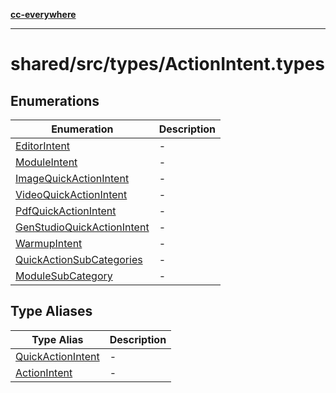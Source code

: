 [**cc-everywhere**](../../../../index.md)

***

# shared/src/types/ActionIntent.types

## Enumerations

| Enumeration | Description |
| ------ | ------ |
| [EditorIntent](enumerations/editor-intent.md) | - |
| [ModuleIntent](enumerations/module-intent.md) | - |
| [ImageQuickActionIntent](enumerations/image-quick-action-intent.md) | - |
| [VideoQuickActionIntent](enumerations/video-quick-action-intent.md) | - |
| [PdfQuickActionIntent](enumerations/pdf-quick-action-intent.md) | - |
| [GenStudioQuickActionIntent](enumerations/gen-studio-quick-action-intent.md) | - |
| [WarmupIntent](enumerations/warmup-intent.md) | - |
| [QuickActionSubCategories](enumerations/quick-action-sub-categories.md) | - |
| [ModuleSubCategory](enumerations/module-sub-category.md) | - |

## Type Aliases

| Type Alias | Description |
| ------ | ------ |
| [QuickActionIntent](type-aliases/quick-action-intent.md) | - |
| [ActionIntent](type-aliases/action-intent.md) | - |
